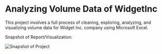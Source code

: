 # Analyzing Volume Data of WidgetInc
This project involves a full process of cleaning, exploring, analyzing, and visualizing volume data for Widget Inc. company using Microsoft Excel.


Snapshot of Report/Visualization:

![Snapshot of Project](https://user-images.githubusercontent.com/92864043/211252756-00c6907d-cab4-4f18-9bf0-1bb497db773d.jpg)
